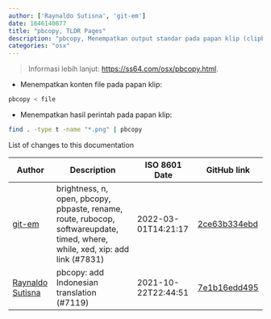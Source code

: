 ```yaml
---
author: ['Raynaldo Sutisna', 'git-em']
date: 1646140877
title: "pbcopy, TLDR Pages"
description: "pbcopy, Menempatkan output standar pada papan klip (clipboard)."
categories: "osx"
---
```

> Informasi lebih lanjut: <https://ss64.com/osx/pbcopy.html>.

- Menempatkan konten file pada papan klip:

```bash
pbcopy < file
```

- Menempatkan hasil perintah pada papan klip:

```bash
find . -type t -name "*.png" | pbcopy
```
List of changes to this documentation


Author | Description | ISO 8601 Date | GitHub link
------|-----|-----|-----
[git-em](mailto:56173216+git-em@users.noreply.github.com) | brightness, n, open, pbcopy, pbpaste, rename, route, rubocop, softwareupdate, timed, where, while, xed, xip: add link (#7831) | 2022-03-01T14:21:17 | [2ce63b334ebd](https://github.com/tldr-pages/tldr/commit/2ce63b334ebd26bb9e46be904fcc19884974e397)
[Raynaldo Sutisna](mailto:raaynaldo@gmail.com) | pbcopy: add Indonesian translation (#7119) | 2021-10-22T22:44:51 | [7e1b16edd495](https://github.com/tldr-pages/tldr/commit/7e1b16edd49532449956ec4ced45e95fb4cbe177)

